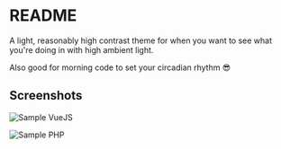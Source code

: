 # README

A light, reasonably high contrast theme for when you want to see what you're doing in with high ambient light.

Also good for morning code to set your circadian rhythm 😎

## Screenshots
![Sample VueJS](https://cdn.mikehealy.com.au/s3/themes/business-time/vuejs.png)

![Sample PHP](https://cdn.mikehealy.com.au/s3/themes/business-time/php.png)
